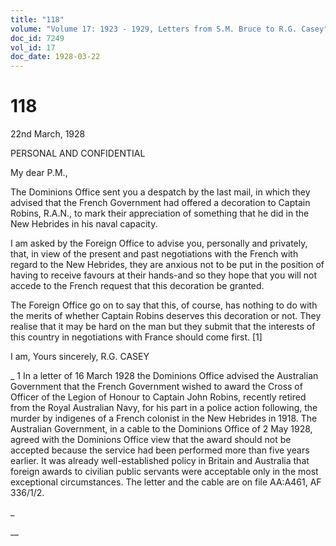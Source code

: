 ```yaml
---
title: "118"
volume: "Volume 17: 1923 - 1929, Letters from S.M. Bruce to R.G. Casey"
doc_id: 7249
vol_id: 17
doc_date: 1928-03-22
---
```


# 118

22nd March, 1928

PERSONAL AND CONFIDENTIAL

My dear P.M.,

The Dominions Office sent you a despatch by the last mail, in which they advised that the French Government had offered a decoration to Captain Robins, R.A.N., to mark their appreciation of something that he did in the New Hebrides in his naval capacity.

I am asked by the Foreign Office to advise you, personally and privately, that, in view of the present and past negotiations with the French with regard to the New Hebrides, they are anxious not to be put in the position of having to receive favours at their hands-and so they hope that you will not accede to the French request that this decoration be granted.

The Foreign Office go on to say that this, of course, has nothing to do with the merits of whether Captain Robins deserves this decoration or not. They realise that it may be hard on the man but they submit that the interests of this country in negotiations with France should come first. [1]

I am, Yours sincerely, R.G. CASEY 

_ 1 In a letter of 16 March 1928 the Dominions Office advised the Australian Government that the French Government wished to award the Cross of Officer of the Legion of Honour to Captain John Robins, recently retired from the Royal Australian Navy, for his part in a police action following, the murder by indigenes of a French colonist in the New Hebrides in 1918. The Australian Government, in a cable to the Dominions Office of 2 May 1928, agreed with the Dominions Office view that the award should not be accepted because the service had been performed more than five years earlier. It was already well-established policy in Britain and Australia that foreign awards to civilian public servants were acceptable only in the most exceptional circumstances. The letter and the cable are on file AA:A461, AF 336/1/2.

_

__
